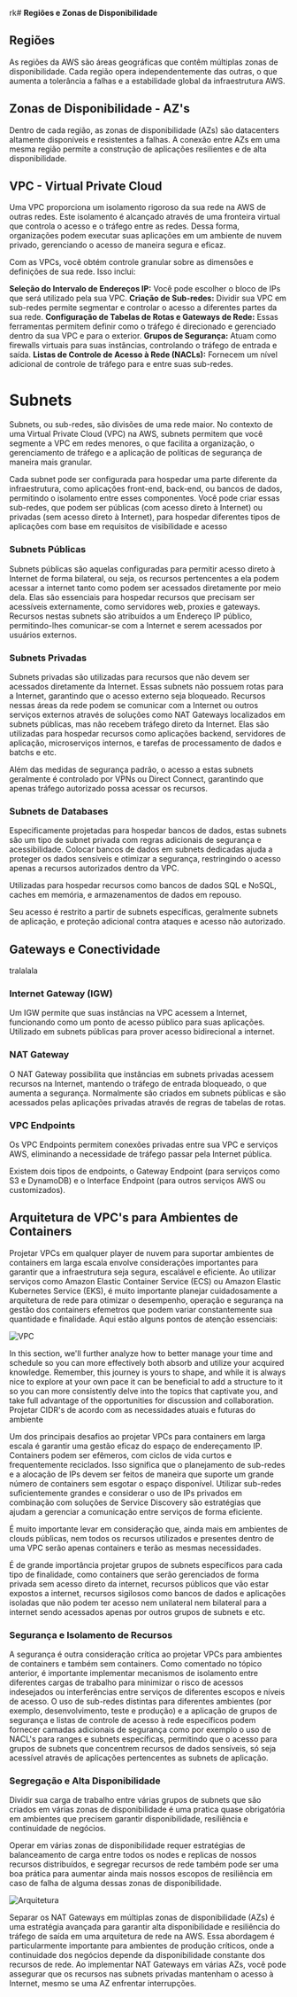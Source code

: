 rk# **Regiões e Zonas de Disponibilidade**

## Regiões

As regiões da AWS são áreas geográficas que contêm múltiplas zonas de disponibilidade. Cada região opera independentemente das outras, o que aumenta a tolerância a falhas e a estabilidade global da infraestrutura AWS.

## Zonas de Disponibilidade - AZ's

Dentro de cada região, as zonas de disponibilidade (AZs) são datacenters altamente disponíveis e resistentes a falhas. A conexão entre AZs em uma mesma região permite a construção de aplicações resilientes e de alta disponibilidade.


## VPC - Virtual Private Cloud

Uma VPC proporciona um isolamento rigoroso da sua rede na AWS de outras redes. Este isolamento é alcançado através de uma fronteira virtual que controla o acesso e o tráfego entre as redes. Dessa forma, organizações podem executar suas aplicações em um ambiente de nuvem privado, gerenciando o acesso de maneira segura e eficaz.

Com as VPCs, você obtém controle granular sobre as dimensões e definições de sua rede. Isso inclui:

**Seleção do Intervalo de Endereços IP:** Você pode escolher o bloco de IPs que será utilizado pela sua VPC.
**Criação de Sub-redes:** Dividir sua VPC em sub-redes permite segmentar e controlar o acesso a diferentes partes da sua rede.
**Configuração de Tabelas de Rotas e Gateways de Rede:** Essas ferramentas permitem definir como o tráfego é direcionado e gerenciado dentro da sua VPC e para o exterior.
**Grupos de Segurança:** Atuam como firewalls virtuais para suas instâncias, controlando o tráfego de entrada e saída.
**Listas de Controle de Acesso à Rede (NACLs):** Fornecem um nível adicional de controle de tráfego para e entre suas sub-redes.

# Subnets

Subnets, ou sub-redes, são divisões de uma rede maior. No contexto de uma Virtual Private Cloud (VPC) na AWS, subnets permitem que você segmente a VPC em redes menores, o que facilita a organização, o gerenciamento de tráfego e a aplicação de políticas de segurança de maneira mais granular.

Cada subnet pode ser configurada para hospedar uma parte diferente da infraestrutura, como aplicações front-end, back-end, ou bancos de dados, permitindo o isolamento entre esses componentes. Você pode criar essas sub-redes, que podem ser públicas (com acesso direto à Internet) ou privadas (sem acesso direto à Internet), para hospedar diferentes tipos de aplicações com base em requisitos de visibilidade e acesso

### Subnets Públicas

Subnets públicas são aquelas configuradas para permitir acesso direto à Internet de forma bilateral, ou seja, os recursos pertencentes a ela podem acessar a internet tanto como podem ser acessados diretamente por meio dela. Elas são essenciais para hospedar recursos que precisam ser acessíveis externamente, como servidores web, proxies e gateways. Recursos nestas subnets são atribuídos a um Endereço IP público, permitindo-lhes comunicar-se com a Internet e serem acessados por usuários externos.

### Subnets Privadas

Subnets privadas são utilizadas para recursos que não devem ser acessados diretamente da Internet. Essas subnets não possuem rotas para a Internet, garantindo que o acesso externo seja bloqueado. Recursos nessas áreas da rede podem se comunicar com a Internet ou outros serviços externos através de soluções como NAT Gateways localizados em subnets públicas, mas não recebem tráfego direto da Internet. Elas são utilizadas para hospedar recursos como aplicações backend, servidores de aplicação, microserviços internos, e tarefas de processamento de dados e batchs e etc.

Além das medidas de segurança padrão, o acesso a estas subnets geralmente é controlado por VPNs ou Direct Connect, garantindo que apenas tráfego autorizado possa acessar os recursos.

### Subnets de Databases

Especificamente projetadas para hospedar bancos de dados, estas subnets são um tipo de subnet privada com regras adicionais de segurança e acessibilidade. Colocar bancos de dados em subnets dedicadas ajuda a proteger os dados sensíveis e otimizar a segurança, restringindo o acesso apenas a recursos autorizados dentro da VPC.

Utilizadas para hospedar recursos como bancos de dados SQL e NoSQL, caches em memória, e armazenamentos de dados em repouso.

Seu acesso é restrito a partir de subnets específicas, geralmente subnets de aplicação, e proteção adicional contra ataques e acesso não autorizado.

## Gateways e Conectividade

tralalala

### Internet Gateway (IGW)

Um IGW permite que suas instâncias na VPC acessem a Internet, funcionando como um ponto de acesso público para suas aplicações. Utilizado em subnets públicas para prover acesso bidirecional a internet.

### NAT Gateway

O NAT Gateway possibilita que instâncias em subnets privadas acessem recursos na Internet, mantendo o tráfego de entrada bloqueado, o que aumenta a segurança. Normalmente são criados em subnets públicas e são acessados pelas aplicações privadas através de regras de tabelas de rotas.

### VPC Endpoints

Os VPC Endpoints permitem conexões privadas entre sua VPC e serviços AWS, eliminando a necessidade de tráfego passar pela Internet pública.

Existem dois tipos de endpoints, o Gateway Endpoint (para serviços como S3 e DynamoDB) e o Interface Endpoint (para outros serviços AWS ou customizados).

## Arquitetura de VPC's para Ambientes de Containers

Projetar VPCs em qualquer player de nuvem para suportar ambientes de containers em larga escala envolve considerações importantes para garantir que a infraestrutura seja segura, escalável e eficiente. Ao utilizar serviços como Amazon Elastic Container Service (ECS) ou Amazon Elastic Kubernetes Service (EKS), é muito importante planejar cuidadosamente a arquitetura de rede para otimizar o desempenho, operação e segurança na gestão dos containers efemetros que podem variar constantemente sua quantidade e finalidade. Aqui estão alguns pontos de atenção essenciais:

![VPC](.\NetworkDesign.jpg)

In this section, we'll further analyze how to better manage your time and schedule so you can more effectively both absorb and utilize your acquired knowledge. Remember, this journey is yours to shape, and while it is always nice to explore at your own pace it can be beneficial to add a structure to it so you can more consistently delve into the topics that captivate you, and take full advantage of the opportunities for discussion and collaboration.
Projetar CIDR's de acordo com as necessidades atuais e futuras do ambiente

Um dos principais desafios ao projetar VPCs para containers em larga escala é garantir uma gestão eficaz do espaço de endereçamento IP. Containers podem ser efêmeros, com ciclos de vida curtos e frequentemente reciclados. Isso significa que o planejamento de sub-redes e a alocação de IPs devem ser feitos de maneira que suporte um grande número de containers sem esgotar o espaço disponível. Utilizar sub-redes suficientemente grandes e considerar o uso de IPs privados em combinação com soluções de Service Discovery são estratégias que ajudam a gerenciar a comunicação entre serviços de forma eficiente.

É muito importante levar em consideração que, ainda mais em ambientes de clouds públicas, nem todos os recursos utilizados e presentes dentro de uma VPC serão apenas containers e terão as mesmas necessidades.

É de grande importância projetar grupos de subnets específicos para cada tipo de finalidade, como containers que serão gerenciados de forma privada sem acesso direto da internet, recursos públicos que vão estar expostos a internet, recursos sigilosos como bancos de dados e aplicações isoladas que não podem ter acesso nem unilateral nem bilateral para a internet sendo acessados apenas por outros grupos de subnets e etc.

### Segurança e Isolamento de Recursos

A segurança é outra consideração crítica ao projetar VPCs para ambientes de containers e também sem containers. Como comentado no tópico anterior, é importante implementar mecanismos de isolamento entre diferentes cargas de trabalho para minimizar o risco de acessos indesejados ou interferências entre serviços de diferentes escopos e níveis de acesso. O uso de sub-redes distintas para diferentes ambientes (por exemplo, desenvolvimento, teste e produção) e a aplicação de grupos de segurança e listas de controle de acesso à rede  específicos podem fornecer camadas adicionais de segurança como por exemplo o uso de NACL's para ranges e subnets específicas, permitindo que o acesso para grupos de subnets que concentrem recursos de dados sensíveis, só seja acessível através de aplicações pertencentes as subnets de aplicação.

### Segregação e Alta Disponibilidade

Dividir sua carga de trabalho entre várias grupos de subnets que são criados em várias zonas de disponibilidade é uma pratica quase obrigatória em ambientes que precisem garantir disponibilidade, resiliência e continuidade de negócios.

Operar em várias zonas de disponibilidade requer estratégias de balanceamento de carga entre todos os nodes e replicas de nossos recursos distribuídos, e segregar recursos de rede também pode ser uma boa prática para aumentar ainda mais nossos escopos de resiliência em caso de falha de alguma dessas zonas de disponibilidade.

![Arquitetura](.\Architecture.jpg)

Separar os NAT Gateways em múltiplas zonas de disponibilidade (AZs) é uma estratégia avançada para garantir alta disponibilidade e resiliência do tráfego de saída em uma arquitetura de rede na AWS. Essa abordagem é particularmente importante para ambientes de produção críticos, onde a continuidade dos negócios depende da disponibilidade constante dos recursos de rede. Ao implementar NAT Gateways em várias AZs, você pode assegurar que os recursos nas subnets privadas mantenham o acesso à Internet, mesmo se uma AZ enfrentar interrupções.

